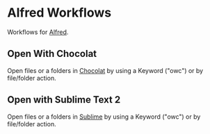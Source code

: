 Alfred Workflows
================
Workflows for [Alfred](http://www.alfredapp.com/).

Open With Chocolat
---
Open files or a folders in [Chocolat](http://www.chocolatapp.com) by using a Keyword ("owc") or by file/folder action.


Open with Sublime Text 2
---
Open files or a folders in [Sublime](http://www.sublimetext.com/) by using a Keyword ("owc") or by file/folder action.
